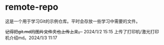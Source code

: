 # remote-repo
这是一个用于学习Git的示例仓库。平时会存放一些学习中需要的文件。

~~记得把git.md的图片文件夹也上传上来。~~ 2024/1/2 15:15
上传了打印机/激光打印机介绍md。2024/1/3 11:17
